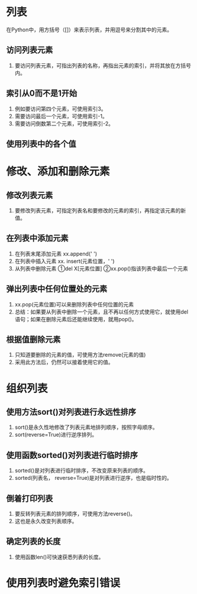 # 列表

在Python中，用方括号（[]）来表示列表，并用逗号来分割其中的元素。

## 访问列表元素

1. 要访问列表元素，可指出列表的名称，再指出元素的索引，并将其放在方括号内。

## 索引从0而不是1开始

1. 例如要访问第四个元素，可使用索引3。
2. 需要访问最后一个元素，可使用索引-1。
3. 需要访问倒数第二个元素，可使用索引-2。

## 使用列表中的各个值

# 修改、添加和删除元素

## 修改列表元素

1. 要修改列表元素，可指定列表名和要修改的元素的索引，再指定该元素的新值。

## 在列表中添加元素

1. 在列表末尾添加元素 xx.append(' ')
2. 在列表中插入元素 xx. insert(元素位置，' ')
3. 从列表中删除元素 ①del X[元素位置] ②xx.pop()指该列表中最后一个元素

## 弹出列表中任何位置处的元素

1. xx.pop(元素位置)可以来删除列表中任何位置的元素
2. 总结：如果要从列表中删除一个元素，且不再以任何方式使用它，就使用del语句；如果在删除元素后还能继续使用，就用pop()。

## 根据值删除元素

1. 只知道要删除的元素的值，可使用方法remove(元素的值)
2. 采用此方法后，仍然可以接着使用它的值。

# 组织列表

## 使用方法sort()对列表进行永远性排序

1. sort()是永久性地修改了列表元素地排列顺序，按照字母顺序。
2. sort(reverse=True)进行逆序排列。

## 使用函数sorted()对列表进行临时排序

1. sorted()是对列表进行临时排序，不改变原来列表的顺序。
2. sorted(列表名， reverse=True)是对列表进行逆序，也是临时性的。

## 倒着打印列表

1. 要反转列表元素的排列顺序，可使用方法reverse()。
2. 这也是永久改变列表顺序。

## 确定列表的长度

1. 使用函数len()可快速获悉列表的长度。

# 使用列表时避免索引错误